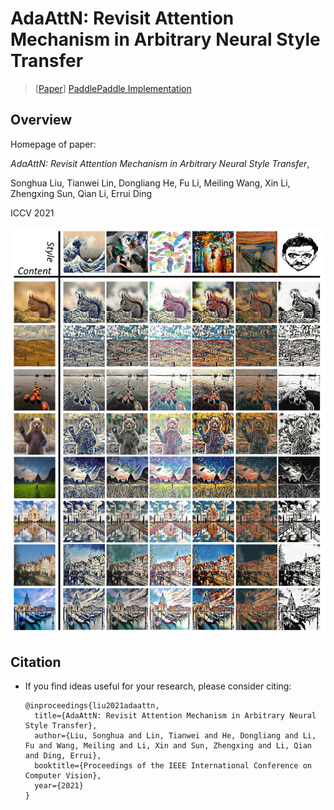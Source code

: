 # AdaAttN: Revisit Attention Mechanism in Arbitrary Neural Style Transfer

> [[Paper](https://arxiv.org/abs/2108.03647)] [PaddlePaddle Implementation](https://github.com/wzmsltw/AdaAttN)

## Overview

Homepage of paper:

*AdaAttN: Revisit Attention Mechanism in Arbitrary Neural Style Transfer*, 

Songhua Liu, Tianwei Lin, Dongliang He, Fu Li, Meiling Wang, Xin Li, Zhengxing Sun, Qian Li, Errui Ding

ICCV 2021

![](picture/picture.png)

## Citation

* If you find ideas useful for your research, please consider citing:

  ```
  @inproceedings{liu2021adaattn,
    title={AdaAttN: Revisit Attention Mechanism in Arbitrary Neural Style Transfer},
    author={Liu, Songhua and Lin, Tianwei and He, Dongliang and Li, Fu and Wang, Meiling and Li, Xin and Sun, Zhengxing and Li, Qian and Ding, Errui},
    booktitle={Proceedings of the IEEE International Conference on Computer Vision},
    year={2021}
  }
  ```
